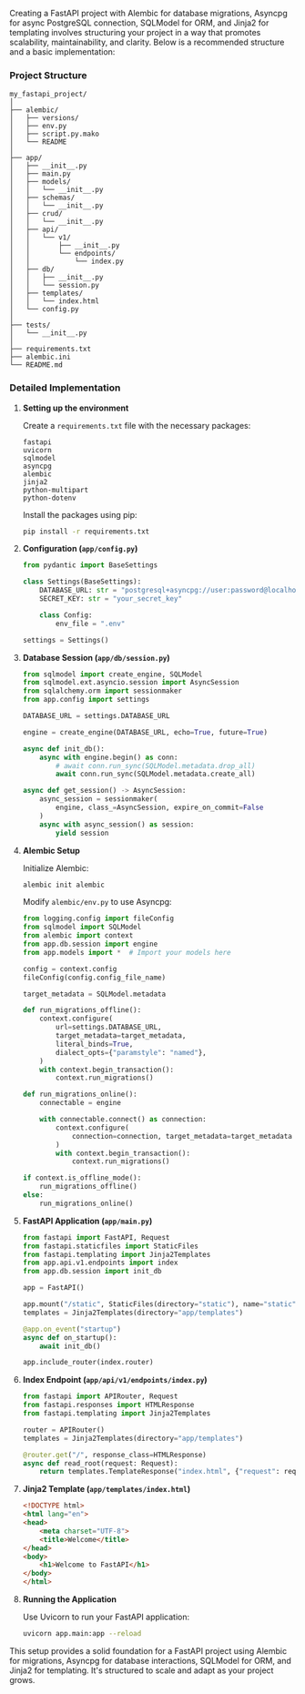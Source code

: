 Creating a FastAPI project with Alembic for database migrations, Asyncpg for async PostgreSQL connection, SQLModel for ORM, and Jinja2 for templating involves structuring your project in a way that promotes scalability, maintainability, and clarity. Below is a recommended structure and a basic implementation:

### Project Structure

```
my_fastapi_project/
│
├── alembic/
│   ├── versions/
│   ├── env.py
│   ├── script.py.mako
│   └── README
│
├── app/
│   ├── __init__.py
│   ├── main.py
│   ├── models/
│   │   └── __init__.py
│   ├── schemas/
│   │   └── __init__.py
│   ├── crud/
│   │   └── __init__.py
│   ├── api/
│   │   └── v1/
│   │       ├── __init__.py
│   │       └── endpoints/
│   │           └── index.py
│   ├── db/
│   │   ├── __init__.py
│   │   └── session.py
│   ├── templates/
│   │   └── index.html
│   └── config.py
│
├── tests/
│   └── __init__.py
│
├── requirements.txt
├── alembic.ini
└── README.md
```

### Detailed Implementation

1. **Setting up the environment**

   Create a `requirements.txt` file with the necessary packages:

   ```plaintext
   fastapi
   uvicorn
   sqlmodel
   asyncpg
   alembic
   jinja2
   python-multipart
   python-dotenv
   ```

   Install the packages using pip:

   ```bash
   pip install -r requirements.txt
   ```

2. **Configuration (`app/config.py`)**

   ```python
   from pydantic import BaseSettings

   class Settings(BaseSettings):
       DATABASE_URL: str = "postgresql+asyncpg://user:password@localhost/dbname"
       SECRET_KEY: str = "your_secret_key"

       class Config:
           env_file = ".env"

   settings = Settings()
   ```

3. **Database Session (`app/db/session.py`)**

   ```python
   from sqlmodel import create_engine, SQLModel
   from sqlmodel.ext.asyncio.session import AsyncSession
   from sqlalchemy.orm import sessionmaker
   from app.config import settings

   DATABASE_URL = settings.DATABASE_URL

   engine = create_engine(DATABASE_URL, echo=True, future=True)

   async def init_db():
       async with engine.begin() as conn:
           # await conn.run_sync(SQLModel.metadata.drop_all)
           await conn.run_sync(SQLModel.metadata.create_all)

   async def get_session() -> AsyncSession:
       async_session = sessionmaker(
           engine, class_=AsyncSession, expire_on_commit=False
       )
       async with async_session() as session:
           yield session
   ```

4. **Alembic Setup**

   Initialize Alembic:

   ```bash
   alembic init alembic
   ```

   Modify `alembic/env.py` to use Asyncpg:

   ```python
   from logging.config import fileConfig
   from sqlmodel import SQLModel
   from alembic import context
   from app.db.session import engine
   from app.models import *  # Import your models here

   config = context.config
   fileConfig(config.config_file_name)

   target_metadata = SQLModel.metadata

   def run_migrations_offline():
       context.configure(
           url=settings.DATABASE_URL,
           target_metadata=target_metadata,
           literal_binds=True,
           dialect_opts={"paramstyle": "named"},
       )
       with context.begin_transaction():
           context.run_migrations()

   def run_migrations_online():
       connectable = engine

       with connectable.connect() as connection:
           context.configure(
               connection=connection, target_metadata=target_metadata
           )
           with context.begin_transaction():
               context.run_migrations()

   if context.is_offline_mode():
       run_migrations_offline()
   else:
       run_migrations_online()
   ```

5. **FastAPI Application (`app/main.py`)**

   ```python
   from fastapi import FastAPI, Request
   from fastapi.staticfiles import StaticFiles
   from fastapi.templating import Jinja2Templates
   from app.api.v1.endpoints import index
   from app.db.session import init_db

   app = FastAPI()

   app.mount("/static", StaticFiles(directory="static"), name="static")
   templates = Jinja2Templates(directory="app/templates")

   @app.on_event("startup")
   async def on_startup():
       await init_db()

   app.include_router(index.router)
   ```

6. **Index Endpoint (`app/api/v1/endpoints/index.py`)**

   ```python
   from fastapi import APIRouter, Request
   from fastapi.responses import HTMLResponse
   from fastapi.templating import Jinja2Templates

   router = APIRouter()
   templates = Jinja2Templates(directory="app/templates")

   @router.get("/", response_class=HTMLResponse)
   async def read_root(request: Request):
       return templates.TemplateResponse("index.html", {"request": request})
   ```

7. **Jinja2 Template (`app/templates/index.html`)**

   ```html
   <!DOCTYPE html>
   <html lang="en">
   <head>
       <meta charset="UTF-8">
       <title>Welcome</title>
   </head>
   <body>
       <h1>Welcome to FastAPI</h1>
   </body>
   </html>
   ```

8. **Running the Application**

   Use Uvicorn to run your FastAPI application:

   ```bash
   uvicorn app.main:app --reload
   ```

This setup provides a solid foundation for a FastAPI project using Alembic for migrations, Asyncpg for database interactions, SQLModel for ORM, and Jinja2 for templating. It's structured to scale and adapt as your project grows.